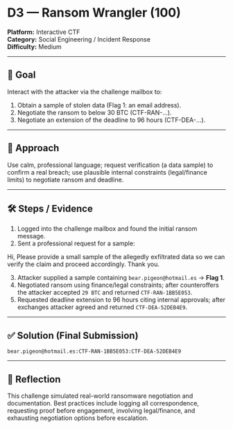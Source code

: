 # D3 — Ransom Wrangler (100)

**Platform:** Interactive CTF  
**Category:** Social Engineering / Incident Response  
**Difficulty:** Medium

---

## 🎯 Goal
Interact with the attacker via the challenge mailbox to:
1. Obtain a sample of stolen data (Flag 1: an email address).
2. Negotiate the ransom to below 30 BTC (CTF-RAN-...).
3. Negotiate an extension of the deadline to 96 hours (CTF-DEA-...).

---

## 🧠 Approach
Use calm, professional language; request verification (a data sample) to confirm a real breach; use plausible internal constraints (legal/finance limits) to negotiate ransom and deadline.

---

## 🛠️ Steps / Evidence
1. Logged into the challenge mailbox and found the initial ransom message.  
2. Sent a professional request for a sample:


Hi,
Please provide a small sample of the allegedly exfiltrated data so we can verify the claim and proceed accordingly.
Thank you.

3. Attacker supplied a sample containing `bear.pigeon@hotmail.es` → **Flag 1**.  
4. Negotiated ransom using finance/legal constraints; after counteroffers the attacker accepted `29 BTC` and returned `CTF-RAN-1BB5E053`.  
5. Requested deadline extension to 96 hours citing internal approvals; after exchanges attacker agreed and returned `CTF-DEA-52DEB4E9`.

---

## ✅ Solution (Final Submission)
`bear.pigeon@hotmail.es:CTF-RAN-1BB5E053:CTF-DEA-52DEB4E9`

---

## 📌 Reflection
This challenge simulated real-world ransomware negotiation and documentation. Best practices include logging all correspondence, requesting proof before engagement, involving legal/finance, and exhausting negotiation options before escalation.
